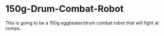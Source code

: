 # 150g-Drum-Combat-Robot
This is going to be a 150g eggbeater/drum combat robot that will fight at comps.
